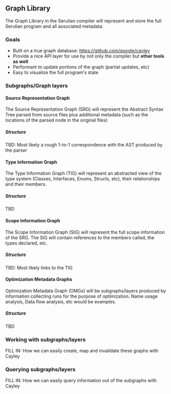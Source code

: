 ## Graph Library

The Graph Library in the Serulian compiler will represent and store the full Serulian program and
all associated metadata.

### Goals

- Built on a true graph database: https://github.com/google/cayley
- Provide a nice API layer for use by not only the compiler but **other tools as well**
- Performant to update portions of the graph (partial updates, etc)
- Easy to visualize the full program's state

### Subgraphs/Graph layers

#### Source Representation Graph

The Source Representation Graph (SRG) will represent the Abstract Syntax Tree parsed from source files
plus additional metadata (such as the locations of the parsed node in the original files)

##### Structure

TBD: Most likely a rough 1-to-1 correspondence with the AST produced by the parser

 
#### Type Information Graph

The Type Information Graph (TIG) will represent an abstracted view of the type system
(Classes, Interfaces, Enums, Structs, etc), their relationships and their members.

##### Structure

TBD


#### Scope Information Graph

The Scope Information Graph (SIG) will represent the full scope information of the SRG. The SIG will
contain references to the members called, the types declared, etc.

##### Structure

TBD: Most likely links to the TIG


#### Optimization Metadata Graphs

Optimization Metadata Graph (OMGs) will be subgraphs/layers produced by information collecting runs
for the purpose of optimization. Name usage analysis, Data flow analysis, etc would be examples.

##### Structure

TBD


### Working with subgraphs/layers

FILL IN: How we can easily create, map and invalidate these graphs with Cayley


### Querying subgraphs/layers

FILL IN: How we can easily query information out of the subgraphs with Cayley

